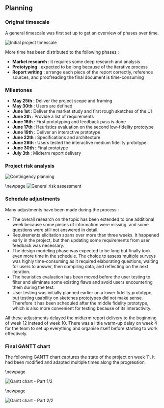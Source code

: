 ## Planning
### Original timescale
A general timescale was first set up to get an overview of phases over time.

![Initial project timescale](./img/earlyGantt.png)

More time has been distributed to the following phases :

- **Market research** : it requires some deep research and analysis
- **Prototyping** : expected to be long because of the iterative process
- **Report writing** : arrange each piece of the report correctly, reference sources, and proofreading the final document is time-consuming

### Milestones
- **May 25th** : Deliver the project scope and framing
- **May 30th** : Users are defined
- **June 1st** : Deliver the market study and first rough sketches of the UI
- **June 2th** : Provide a list of requirements
- **June 16th** : First prototyping and feedback pass is done
- **June 17th** : Heuristics evaluation on the second low-fidelity prototype
- **June 19th** : Deliver an interactive prototype
- **June 22th** : Specifications and architecture
- **June 26th** : Users tested the interactive medium fidelity prototype
- **June 30th** : Final prototype
- **July 3th** : Midterm report delivery

### Project risk analysis

![Contingency planning](./img/contingencyPlanning.png)

\newpage
![General risk assessment](./img/riskAssessment.png)

### Schedule adjustments
Many adjustments have been made during the process :

- The overall research on the topic has been extended to one additional week
because some pieces of information were missing, and some questions were still not answered in detail.
- Requirements elicitation spans over more than three weeks.
It happened early in the project, but then updating some requirements from user feedback was necessary.
- The design modeling phase was expected to be long but finally took even more time in the schedule.
The choice to assess multiple surveys was highly time-consuming as it required elaborating questions, waiting for users to answer, then compiling data,
and reflecting on the next iteration.
- The heuristics evaluation has been moved before the user testing to filter and eliminate some existing flaws
and avoid users encountering them during the test.
- User testing was initially planned earlier on a lower fidelity prototype, but testing usability on sketches prototypes did not make sense. 
Therefore it has been scheduled after the middle fidelity prototype, which is also more convenient for testing because of its interactivity.

All these adjustments delayed the midterm report delivery to the beginning of week 12 instead of week 10.
There was a little warm-up delay on week 4 for the team to set up everything and organise itself before starting to work effectively.

### Final GANTT chart
The following GANTT chart captures the state of the project on week 11.
It had been modified and adapted multiple times along the progression.

\newpage

![Gantt chart - Part 1/2](./img/ganttPart1.png)

\newpage

![Gantt chart - Part 2/2](./img/ganttPart2.png)